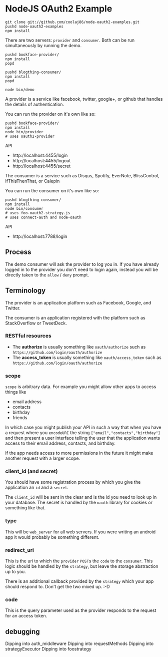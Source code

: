 NodeJS OAuth2 Example
===

    git clone git://github.com/coolaj86/node-oauth2-examples.git
    pushd node-oauth2-examples
    npm install

There are two servers: `provider` and `consumer`. Both can be run simultaneously by running the demo.

    pushd bookface-provider/
    npm install
    popd
    
    pushd blogthing-consumer/
    npm install
    popd
    
    node bin/demo

A provider is a service like facebook, twitter, google+, or github that handles the details of authentication.

You can run the provider on it's own like so:

    pushd bookface-provider/
    npm install
    node bin/provider
    # uses oauth2-provider

API

  * http://localhost:4455/login
  * http://localhost:4455/logout
  * http://localhost:4455/secret

The consumer is a service such as Disqus, Spotify, EverNote, BlissControl, IfThisThenThat, or Calepin

You can run the consumer on it's own like so:

    pushd blogthing-consumer/
    npm install
    node bin/consumer
    # uses foo-oauth2-strategy.js
    # uses connect-auth and node-oauth
    
API

  * http://localhost:7788/login

Process
---

The demo consumer will ask the provider to log you in.
If you have already logged in to the provider you don't need to login again,
instead you will be directly taken to the `allow` / `deny` prompt.

Terminology
---

The provider is an application platform such as Facebook, Google, and Twitter.

The consumer is an application registered with the platform such as StackOverflow or TweetDeck.

### RESTful resources

  * The **authorize** is usually something like `oauth/authorize` such as `https://github.com/login/oauth/authorize`
  * The **access_token** is usually something like `oauth/access_token` such as `https://github.com/login/oauth/authorize`

### scope

`scope` is arbitrary data. For example you might allow other apps to access things like
  
  * email address
  * contacts
  * birthday
  * friends

In which case you might publish your API in such a way that when you have a request where
you `encodeURI` the string `["email","contacts","birthday"]` and then present a user interface
telling the user that the application wants access to their email address, contacts, and birthday.

If the app needs access to more permissions in the future it might make another request with a larger scope.

### client\_id (and secret)

You should have some registration process by which you give the application an `id` and a `secret`.

The `client_id` will be sent in the clear and is the id you need to look up in your database.
The secret is handled by the `oauth` library for cookies or something like that.

### type

This will be `web_server` for all web servers.
If you were writing an android app it would probably be something different.

### redirect_uri

This is the uri to which the `provider` `POST`s the `code` to the `consumer`.
This logic should be handled by the `strategy`, but leave the storage abstraction up to you.

There is an additional callback provided by the `strategy` which your app should respond to.
Don't get the two mixed up. :-D

### code

This is the query parameter used as the provider responds to the request for an access token.

## debugging

  Dipping into auth\_middleware
  Dipping into requestMethods
  Dipping into strategyExecutor
  Dipping into foostrategy
